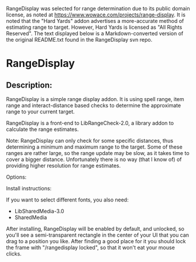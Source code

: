 RangeDisplay was selected for range determination due to its public domain license, as noted at https://www.wowace.com/projects/range-display. It is noted that the "Hard Yards" addon advertises a more-accurate method of estimating range to target. However, Hard Yards is licensed as "All Rights Reserved". The text displayed below is a Markdown-converted version of the original README.txt found in the RangeDisplay svn repo.

# RangeDisplay

## Description:

  RangeDisplay is a simple range display addon.  It is using spell range,
item range and interact-distance based checks to determine the approximate
range to your current target.  

RangeDisplay is a front-end to LibRangeCheck-2.0, a library addon to
calculate the range estimates. 

Note: RangeDisplay can only check for some specific distances, thus determining
a minimum and maximum range to the target. Some of these ranges are rather
large, so the range update may be slow, as it takes time to cover a bigger
distance.  Unfortunately there is no way (that I know of) of providing higher
resolution for range estimates.

Options:

Install instructions:

If you want to select different fonts, you also need:

- LibSharedMedia-3.0
- SharedMedia

After installing, RangeDisplay will be enabled by default, and unlocked,
so you'll see a semi-transparent rectangle in the center of your UI that
you can drag to a position you like.  After finding a good place for it
you should lock the frame with "/rangedisplay locked", so that it won't
eat your mouse clicks.

